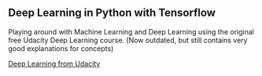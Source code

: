 ## Deep Learning in Python with Tensorflow

Playing around with Machine Learning and Deep Learning using the original free Udacity Deep Learning course. (Now outdated, but still contains very good explanations for concepts)

[Deep Learning from Udacity](https://classroom.udacity.com/courses/ud730)
